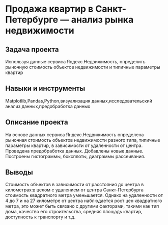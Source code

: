 # Продажа квартир в Санкт-Петербурге — анализ рынка недвижимости

## Задача проекта

Используя данные сервиса Яндекс.Недвижимость, определить рыночную стоимость объектов недвижимости и типичные параметры квартир

## Навыки и инструменты

Matplotlib,Pandas,Python,визуализация данных,исследовательский анализ данных,предобработка данных

## Описание проекта

На основе данных сервиса Яндекс.Недвижимость определена рыночная стоимость объектов недвижимости разного типа, типичные параметры квартир, в зависимости от удаленности от центра. Проведена предобработка данных. Добавлены новые данные.
Построены гистограммы, боксплоты, диаграммы рассеивания.

## Выводы

Стоимость объектов в зависимости от расстояния до центра в километрах:в целом с удалением от центра Санкт-Петербурга стоимость квадратного метра уменьшается. Однако на удаленности от 4 до 7 и на 27 километре от центра наблюдается рост цен квадратного метра, это может быть связано с другими факторами, такими как тип дома, качество его строительства, средняя площадь квартир, доступность к транспорту и т.д.
